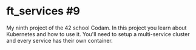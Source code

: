 # ft_services #9

My ninth project of the 42 school Codam. In this project you learn about Kubernetes and how to use it. You'll need to setup a multi-service cluster and every service has their own container.


